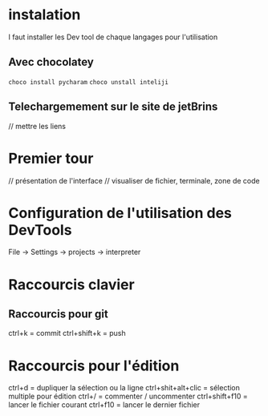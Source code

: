 # instalation

I faut installer les Dev tool de chaque langages pour l'utilisation


## Avec chocolatey 

``choco install pycharam``
``choco unstall inteliji``

## Telechargemement sur le site de jetBrins

// mettre les liens

# Premier tour

// présentation de l'interface
// visualiser de fichier, terminale, zone de code

# Configuration de l'utilisation des DevTools

File -> Settings -> projects -> interpreter 

# Raccourcis clavier

## Raccourcis pour git

ctrl+k = commit
ctrl+shift+k = push


# Raccourcis pour l'édition

ctrl+d = dupliquer la sélection ou la ligne
ctrl+shit+alt+clic = sélection multiple pour édition
ctrl+/ = commenter / uncommenter 
ctrl+shift+f10 = lancer le fichier courant
ctrl+f10 = lancer le dernier fichier


